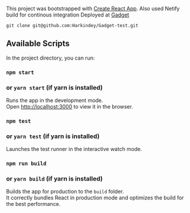 This project was bootstrapped with [Create React App](https://github.com/facebook/create-react-app).
Also used Netify build for continous integration
Deployed at [Gadget](https://gadget.netlify.com/)

`git clone git@github.com:Harkindey/Gadget-test.git`

## Available Scripts

In the project directory, you can run:

### `npm start`

### or `yarn start` (if yarn is installed)

Runs the app in the development mode.<br>
Open [http://localhost:3000](http://localhost:3000) to view it in the browser.

### `npm test`

### or `yarn test` (if yarn is installed)

Launches the test runner in the interactive watch mode.<br>

### `npm run build`

### or `yarn build` (if yarn is installed)

Builds the app for production to the `build` folder.<br>
It correctly bundles React in production mode and optimizes the build for the best performance.
